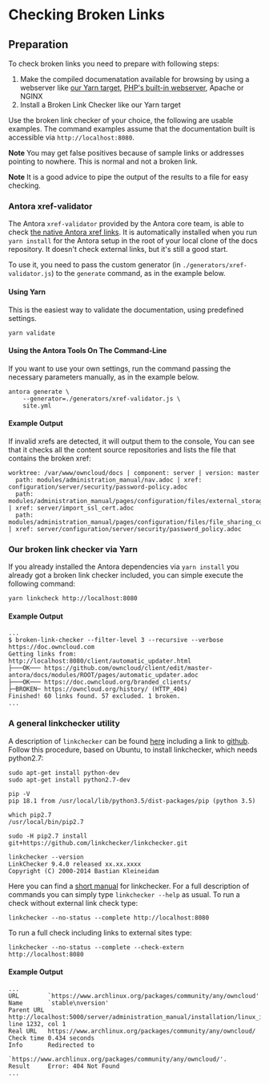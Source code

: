 # Checking Broken Links

## Preparation

To check broken links you need to prepare with following steps:

1. Make the compiled documenatation available for browsing by using a webserver like
   [our Yarn target](./build-the-docs.md#viewing-the-html-documentation), [PHP's built-in webserver](https://secure.php.net/manual/en/features.commandline.webserver.php), Apache or NGINX
2. Install a Broken Link Checker like our Yarn target

Use the broken link checker of your choice, the following are usable examples. The command examples assume that the documentation built is accessible via `http://localhost:8080`.

**Note** You may get false positives because of sample links or addresses pointing to nowhere. This is normal and not a broken link.

**Note** It is a good advice to pipe the output of the results to a file for easy checking.

### Antora xref-validator

The Antora `xref-validator` provided by the Antora core team, is able to check [the native Antora xref links](https://docs.antora.org/antora/1.0/asciidoc/page-to-page-xref/#xref-and-page-id-anatomy). It is automatically installed when you run `yarn install` for the Antora setup in the root of your local clone of the docs repository. It doesn't check external links, but it's still a good start.

To use it, you need to pass the custom generator (in `./generators/xref-validator.js`) to the `generate` command, as in the example below.

#### Using Yarn

This is the easiest way to validate the documentation, using predefined settings.

```console
yarn validate
```

#### Using the Antora Tools On The Command-Line

If you want to use your own settings, run the command passing the necessary parameters manually, as in the example below.

```console
antora generate \
	--generator=./generators/xref-validator.js \
	site.yml
```

#### Example Output

If invalid xrefs are detected, it will output them to the console, You can see that it checks all the content source repositories and lists the file that contains the broken xref:

```console
worktree: /var/www/owncloud/docs | component: server | version: master
  path: modules/administration_manual/nav.adoc | xref: configuration/server/security/password-policy.adoc
  path: modules/administration_manual/pages/configuration/files/external_storage_configuration_gui.adoc | xref: server/import_ssl_cert.adoc
  path: modules/administration_manual/pages/configuration/files/file_sharing_configuration.adoc | xref: server/configuration/server/security/password_policy.adoc
```

### Our broken link checker via Yarn

If you already installed the Antora dependencies via `yarn install` you already got a broken link checker included, you can simple execute the following command:

```console
yarn linkcheck http://localhost:8080
```

#### Example Output

```console
...
$ broken-link-checker --filter-level 3 --recursive --verbose https://doc.owncloud.com
Getting links from: http://localhost:8080/client/automatic_updater.html
├───OK─── https://github.com/owncloud/client/edit/master-antora/docs/modules/ROOT/pages/automatic_updater.adoc
├───OK─── https://doc.owncloud.org/branded_clients/
├─BROKEN─ https://owncloud.org/history/ (HTTP_404)
Finished! 60 links found. 57 excluded. 1 broken.
...
```

### A general linkchecker utility

A description of ``linkchecker`` can be found [here](https://linkchecker.github.io/linkchecker/index.html) including a link to [github](https://github.com/linkchecker/linkchecker/). Follow this procedure, based on Ubuntu, to install linkchecker, which needs python2.7:

```console
sudo apt-get install python-dev
sudo apt-get install python2.7-dev

pip -V
pip 18.1 from /usr/local/lib/python3.5/dist-packages/pip (python 3.5)

which pip2.7
/usr/local/bin/pip2.7

sudo -H pip2.7 install git+https://github.com/linkchecker/linkchecker.git

linkchecker --version
LinkChecker 9.4.0 released xx.xx.xxxx
Copyright (C) 2000-2014 Bastian Kleineidam
```
Here you can find a [short manual](https://linkchecker.github.io/linkchecker/man1/linkchecker.1.html) for linkchecker. For a full description of commands you can simply type `linkchecker --help` as usual. To run a check without external link check type:

```console
linkchecker --no-status --complete http://localhost:8080
```

To run a full check including links to external sites type:

```console
linkchecker --no-status --complete --check-extern http://localhost:8080
```

#### Example Output

```console
...
URL        `https://www.archlinux.org/packages/community/any/owncloud'
Name       `stable\nversion'
Parent URL http://localhost:5000/server/administration_manual/installation/linux_installation.html, line 1232, col 1
Real URL   https://www.archlinux.org/packages/community/any/owncloud/
Check time 0.434 seconds
Info       Redirected to
           `https://www.archlinux.org/packages/community/any/owncloud/'.
Result     Error: 404 Not Found
...
```
